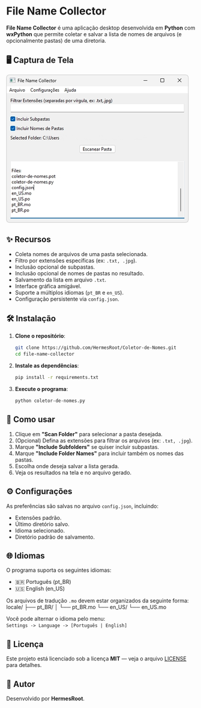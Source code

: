 # File Name Collector

**File Name Collector** é uma aplicação desktop desenvolvida em **Python** com **wxPython** que permite coletar e salvar a lista de nomes de arquivos (e opcionalmente pastas) de uma diretoria.

## 🖥️ Captura de Tela
![Screenshot do Coletor-de-Nomes](https://raw.githubusercontent.com/HermesRoot/Coletor-de-Nomes/main/screenshot.jpg
)

## ✨ Recursos

- Coleta nomes de arquivos de uma pasta selecionada.
- Filtro por extensões específicas (ex: `.txt, .jpg`).
- Inclusão opcional de subpastas.
- Inclusão opcional de nomes de pastas no resultado.
- Salvamento da lista em arquivo `.txt`.
- Interface gráfica amigável.
- Suporte a múltiplos idiomas (`pt_BR` e `en_US`).
- Configuração persistente via `config.json`.

## 🛠️ Instalação

1. **Clone o repositório**:
    ```bash
    git clone https://github.com/HermesRoot/Coletor-de-Nomes.git
    cd file-name-collector
    ```

2. **Instale as dependências**:
    ```bash
    pip install -r requirements.txt
    ```

3. **Execute o programa**:
    ```bash
    python coletor-de-nomes.py
    ```

## 📂 Como usar

1. Clique em **"Scan Folder"** para selecionar a pasta desejada.
2. (Opcional) Defina as extensões para filtrar os arquivos (ex: `.txt, .jpg`).
3. Marque **"Include Subfolders"** se quiser incluir subpastas.
4. Marque **"Include Folder Names"** para incluir também os nomes das pastas.
5. Escolha onde deseja salvar a lista gerada.
6. Veja os resultados na tela e no arquivo gerado.

## ⚙️ Configurações

As preferências são salvas no arquivo `config.json`, incluindo:

- Extensões padrão.
- Último diretório salvo.
- Idioma selecionado.
- Diretório padrão de salvamento.

## 🌐 Idiomas

O programa suporta os seguintes idiomas:

- 🇧🇷 Português (pt_BR)
- 🇺🇸 English (en_US)

Os arquivos de tradução `.mo` devem estar organizados da seguinte forma:
locale/ ├── pt_BR/ │ └── pt_BR.mo └── en_US/ └── en_US.mo

Você pode alternar o idioma pelo menu:  
`Settings -> Language -> [Português | English]`

## 📝 Licença

Este projeto está licenciado sob a licença **MIT** — veja o arquivo [LICENSE](LICENSE) para detalhes.

## 👤 Autor

Desenvolvido por **HermesRoot**.  


